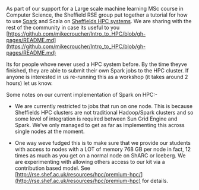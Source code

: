 <!--
.. title: Spark and Scala on Sheffield HPC systems
.. author: Mike Croucher
.. slug: spark-scala-sheffield-hpc
.. date: 2017-05-08 11:17:05 UTC
.. tags:
.. category:
.. link:
.. description:
.. type: text
-->

As part of our support for a Large scale machine learning MSc course in Computer Science, the Sheffield RSE group put together a tutorial for how to use [Spark](http://spark.apache.org/) and Scala on [Sheffields HPC systems](http://docs.hpc.shef.ac.uk/en/latest/).
We are sharing with the rest of the community in case its useful to you [https://github.com/mikecroucher/Intro_to_HPC/blob/gh-pages/README.md](https://github.com/mikecroucher/Intro_to_HPC/blob/gh-pages/README.md) 

Its for people whove never used a HPC system before. By the time theyve finished, they are able to submit their own Spark jobs to the HPC cluster.
If anyone is interested in us re-running this as a workshop (it takes around 2 hours) let us know.

Some notes on our current implementation of Spark on HPC:-

 * We are currently restricted to jobs that run on one node. This is because Sheffields HPC clusters are not traditional Hadoop/Spark clusters and so some level of integration is required between Sun Grid Engine and Spark. We've only managed to get as far as implementing this across single nodes at the moment.

 * One way weve fudged this is to make sure that we provide our students with access to nodes with a LOT of memory  768 GB per node in fact, 12 times as much as you get on a normal node on ShARC or Iceberg. We are experimenting with allowing others access to our kit via a contribution based model. See [http://rse.shef.ac.uk/resources/hpc/premium-hpc/](http://rse.shef.ac.uk/resources/hpc/premium-hpc) for details.


